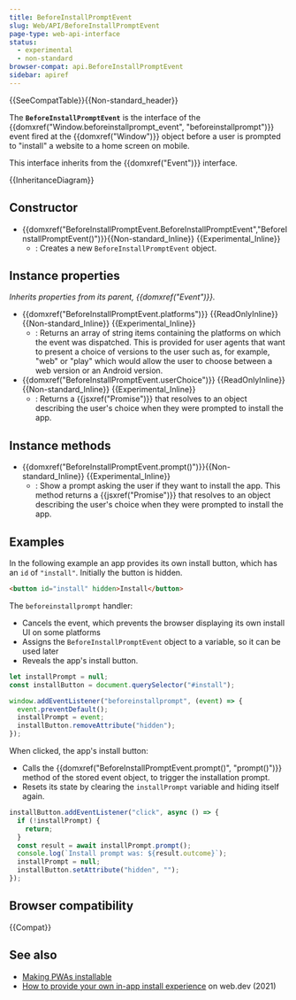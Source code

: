 ```yaml
---
title: BeforeInstallPromptEvent
slug: Web/API/BeforeInstallPromptEvent
page-type: web-api-interface
status:
  - experimental
  - non-standard
browser-compat: api.BeforeInstallPromptEvent
sidebar: apiref
---
```


{{SeeCompatTable}}{{Non-standard_header}}

The **`BeforeInstallPromptEvent`** is the interface of the {{domxref("Window.beforeinstallprompt_event", "beforeinstallprompt")}} event fired at the {{domxref("Window")}} object before a user is prompted to "install" a website to a home screen on mobile.

This interface inherits from the {{domxref("Event")}} interface.

{{InheritanceDiagram}}

## Constructor

- {{domxref("BeforeInstallPromptEvent.BeforeInstallPromptEvent","BeforeInstallPromptEvent()")}}{{Non-standard_Inline}} {{Experimental_Inline}}
  - : Creates a new `BeforeInstallPromptEvent` object.

## Instance properties

_Inherits properties from its parent, {{domxref("Event")}}._

- {{domxref("BeforeInstallPromptEvent.platforms")}} {{ReadOnlyInline}}{{Non-standard_Inline}} {{Experimental_Inline}}
  - : Returns an array of string items containing the platforms on which the event was dispatched. This is provided for user agents that want to present a choice of versions to the user such as, for example, "web" or "play" which would allow the user to choose between a web version or an Android version.
- {{domxref("BeforeInstallPromptEvent.userChoice")}} {{ReadOnlyInline}}{{Non-standard_Inline}} {{Experimental_Inline}}
  - : Returns a {{jsxref("Promise")}} that resolves to an object describing the user's choice when they were prompted to install the app.

## Instance methods

- {{domxref("BeforeInstallPromptEvent.prompt()")}}{{Non-standard_Inline}} {{Experimental_Inline}}
  - : Show a prompt asking the user if they want to install the app. This method returns a {{jsxref("Promise")}} that resolves to an object describing the user's choice when they were prompted to install the app.

## Examples

In the following example an app provides its own install button, which has an `id` of `"install"`. Initially the button is hidden.

```html
<button id="install" hidden>Install</button>
```

The `beforeinstallprompt` handler:

- Cancels the event, which prevents the browser displaying its own install UI on some platforms
- Assigns the `BeforeInstallPromptEvent` object to a variable, so it can be used later
- Reveals the app's install button.

```js
let installPrompt = null;
const installButton = document.querySelector("#install");

window.addEventListener("beforeinstallprompt", (event) => {
  event.preventDefault();
  installPrompt = event;
  installButton.removeAttribute("hidden");
});
```

When clicked, the app's install button:

- Calls the {{domxref("BeforeInstallPromptEvent.prompt()", "prompt()")}} method of the stored event object, to trigger the installation prompt.
- Resets its state by clearing the `installPrompt` variable and hiding itself again.

```js
installButton.addEventListener("click", async () => {
  if (!installPrompt) {
    return;
  }
  const result = await installPrompt.prompt();
  console.log(`Install prompt was: ${result.outcome}`);
  installPrompt = null;
  installButton.setAttribute("hidden", "");
});
```

## Browser compatibility

{{Compat}}

## See also

- [Making PWAs installable](/en-US/docs/Web/Progressive_web_apps/Guides/Making_PWAs_installable)
- [How to provide your own in-app install experience](https://web.dev/articles/customize-install) on web.dev (2021)
